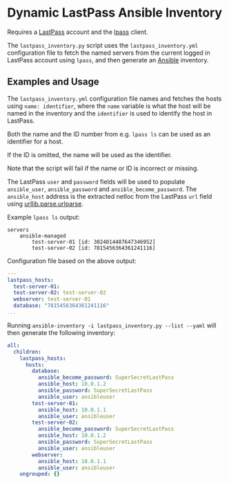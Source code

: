 # Dynamic LastPass Ansible Inventory

Requires a [LastPass](https://www.lastpass.com/) account and the [lpass](https://github.com/lastpass/lastpass-cli)
client.

The `lastpass_inventory.py` script uses the `lastpass_inventory.yml`
configuration file to fetch the named servers from the current logged in
LastPass account using `lpass`, and then generate an [Ansible](https://www.ansible.com/)
inventory.

## Examples and Usage

The `lastpass_inventory.yml` configuration file names and fetches the hosts
using `name: identifier`, where the `name` variable is what the host will be
named in the inventory and the `identifier` is used to identify the host in
LastPass.

Both the name and the ID number from e.g. `lpass ls` can be used as an
identifier for a host.

If the ID is omitted, the name will be used as the identifier.

Note that the script will fail if the name or ID is incorrect or missing.

The LastPass `user` and `password` fields will be used to populate
`ansible_user`, `ansible_password` and `ansible_become_password`.
The `ansible_host` address is the extracted netloc from the LastPass `url` field
using [urllib.parse.urlparse](https://docs.python.org/3/library/urllib.parse.html).

Example `lpass ls` output:

```console
servers
    ansible-managed
        test-server-01 [id: 3024014487647346952]
        test-server-02 [id: 7815456364361241116]
```

Configuration file based on the above output:

```yaml
---
lastpass_hosts:
  test-server-01:
  test-server-02: test-server-02
  webserver: test-server-01
  database: "7815456364361241116"
...
```

Running `ansible-inventory -i lastpass_inventory.py --list --yaml` will then
generate the following inventory:

```yaml
all:
  children:
    lastpass_hosts:
      hosts:
        database:
          ansible_become_password: SuperSecretLastPass
          ansible_host: 10.0.1.2
          ansible_password: SuperSecretLastPass
          ansible_user: ansibleuser
        test-server-01:
          ansible_host: 10.0.1.1
          ansible_user: ansibleuser
        test-server-02:
          ansible_become_password: SuperSecretLastPass
          ansible_host: 10.0.1.2
          ansible_password: SuperSecretLastPass
          ansible_user: ansibleuser
        webserver:
          ansible_host: 10.0.1.1
          ansible_user: ansibleuser
    ungrouped: {}
```
